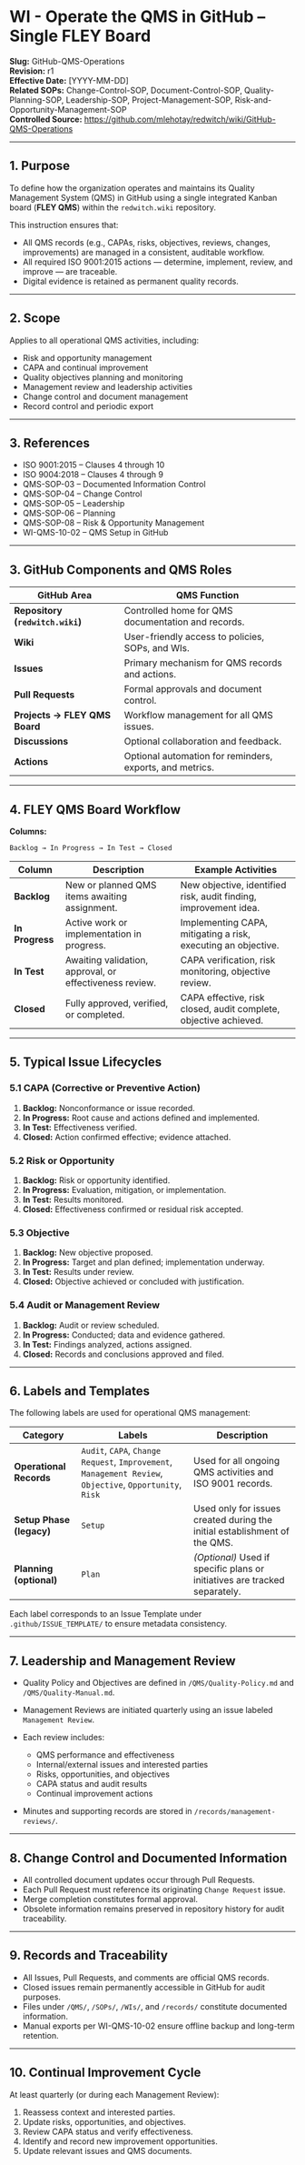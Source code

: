 # **WI - Operate the QMS in GitHub – Single FLEY Board**

**Slug:** GitHub-QMS-Operations  
**Revision:** r1  
**Effective Date:** [YYYY-MM-DD]  
**Related SOPs:** Change-Control-SOP, Document-Control-SOP, Quality-Planning-SOP, Leadership-SOP, Project-Management-SOP, Risk-and-Opportunity-Management-SOP   
**Controlled Source:** https://github.com/mlehotay/redwitch/wiki/GitHub-QMS-Operations  

---

## **1. Purpose**

To define how the organization operates and maintains its Quality Management System (QMS) in GitHub using a single integrated Kanban board (**FLEY QMS**) within the `redwitch.wiki` repository.

This instruction ensures that:

* All QMS records (e.g., CAPAs, risks, objectives, reviews, changes, improvements) are managed in a consistent, auditable workflow.
* All required ISO 9001:2015 actions — determine, implement, review, and improve — are traceable.
* Digital evidence is retained as permanent quality records.

---

## **2. Scope**

Applies to all operational QMS activities, including:

* Risk and opportunity management
* CAPA and continual improvement
* Quality objectives planning and monitoring
* Management review and leadership activities
* Change control and document management
* Record control and periodic export

---

## **3. References**

* ISO 9001:2015 – Clauses 4 through 10
* ISO 9004:2018 – Clauses 4 through 9
* QMS-SOP-03 – Documented Information Control
* QMS-SOP-04 – Change Control
* QMS-SOP-05 – Leadership
* QMS-SOP-06 – Planning
* QMS-SOP-08 – Risk & Opportunity Management
* WI-QMS-10-02 – QMS Setup in GitHub

---

## **3. GitHub Components and QMS Roles**

| GitHub Area                      | QMS Function                                             |
| -------------------------------- | -------------------------------------------------------- |
| **Repository (`redwitch.wiki`)** | Controlled home for QMS documentation and records.       |
| **Wiki**                         | User-friendly access to policies, SOPs, and WIs.         |
| **Issues**                       | Primary mechanism for QMS records and actions.           |
| **Pull Requests**                | Formal approvals and document control.                   |
| **Projects → FLEY QMS Board**    | Workflow management for all QMS issues.                  |
| **Discussions**                  | Optional collaboration and feedback.                     |
| **Actions**                      | Optional automation for reminders, exports, and metrics. |

---

## **4. FLEY QMS Board Workflow**

**Columns:**

```
Backlog → In Progress → In Test → Closed
```

| Column          | Description                                             | Example Activities                                               |
| --------------- | ------------------------------------------------------- | ---------------------------------------------------------------- |
| **Backlog**     | New or planned QMS items awaiting assignment.           | New objective, identified risk, audit finding, improvement idea. |
| **In Progress** | Active work or implementation in progress.              | Implementing CAPA, mitigating a risk, executing an objective.    |
| **In Test**     | Awaiting validation, approval, or effectiveness review. | CAPA verification, risk monitoring, objective review.            |
| **Closed**      | Fully approved, verified, or completed.                 | CAPA effective, risk closed, audit complete, objective achieved. |

---

## **5. Typical Issue Lifecycles**

### 5.1 CAPA (Corrective or Preventive Action)

1. **Backlog:** Nonconformance or issue recorded.
2. **In Progress:** Root cause and actions defined and implemented.
3. **In Test:** Effectiveness verified.
4. **Closed:** Action confirmed effective; evidence attached.

### 5.2 Risk or Opportunity

1. **Backlog:** Risk or opportunity identified.
2. **In Progress:** Evaluation, mitigation, or implementation.
3. **In Test:** Results monitored.
4. **Closed:** Effectiveness confirmed or residual risk accepted.

### 5.3 Objective

1. **Backlog:** New objective proposed.
2. **In Progress:** Target and plan defined; implementation underway.
3. **In Test:** Results under review.
4. **Closed:** Objective achieved or concluded with justification.

### 5.4 Audit or Management Review

1. **Backlog:** Audit or review scheduled.
2. **In Progress:** Conducted; data and evidence gathered.
3. **In Test:** Findings analyzed, actions assigned.
4. **Closed:** Records and conclusions approved and filed.

---

## **6. Labels and Templates**

The following labels are used for operational QMS management:

| Category                 | Labels                                                                                                    | Description                                                                |
| ------------------------ | --------------------------------------------------------------------------------------------------------- | -------------------------------------------------------------------------- |
| **Operational Records**  | `Audit`, `CAPA`, `Change Request`, `Improvement`, `Management Review`, `Objective`, `Opportunity`, `Risk` | Used for all ongoing QMS activities and ISO 9001 records.                  |
| **Setup Phase (legacy)** | `Setup`                                                                                                   | Used only for issues created during the initial establishment of the QMS.  |
| **Planning (optional)**  | `Plan`                                                                                                    | *(Optional)* Used if specific plans or initiatives are tracked separately. |

Each label corresponds to an Issue Template under `.github/ISSUE_TEMPLATE/` to ensure metadata consistency.

---

## **7. Leadership and Management Review**

* Quality Policy and Objectives are defined in `/QMS/Quality-Policy.md` and `/QMS/Quality-Manual.md`.
* Management Reviews are initiated quarterly using an issue labeled `Management Review`.
* Each review includes:

  * QMS performance and effectiveness
  * Internal/external issues and interested parties
  * Risks, opportunities, and objectives
  * CAPA status and audit results
  * Continual improvement actions
* Minutes and supporting records are stored in `/records/management-reviews/`.

---

## **8. Change Control and Documented Information**

* All controlled document updates occur through Pull Requests.
* Each Pull Request must reference its originating `Change Request` issue.
* Merge completion constitutes formal approval.
* Obsolete information remains preserved in repository history for audit traceability.

---

## **9. Records and Traceability**

* All Issues, Pull Requests, and comments are official QMS records.
* Closed issues remain permanently accessible in GitHub for audit purposes.
* Files under `/QMS/`, `/SOPs/`, `/WIs/`, and `/records/` constitute documented information.
* Manual exports per WI-QMS-10-02 ensure offline backup and long-term retention.

---

## **10. Continual Improvement Cycle**

At least quarterly (or during each Management Review):

1. Reassess context and interested parties.
2. Update risks, opportunities, and objectives.
3. Review CAPA status and verify effectiveness.
4. Identify and record new improvement opportunities.
5. Update relevant issues and QMS documents.
